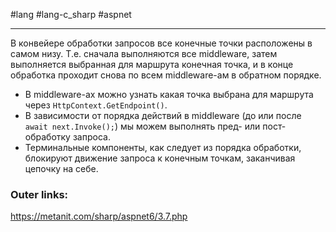 #lang #lang-c_sharp #aspnet

---

В конвейере обработки запросов все конечные точки расположены в самом низу. Т.е. сначала выполняются все middleware, затем выполняется выбранная для маршрута конечная точка, и в конце обработка проходит снова по всем middleware-ам в обратном порядке.

- В middleware-ах можно узнать какая точка выбрана для маршрута через `HttpContext.GetEndpoint()`.
- В зависимости от порядка действий в middleware (до или после `await next.Invoke();`) мы можем выполнять пред- или пост- обработку запроса.
- Терминальные компоненты, как следует из порядка обработки, блокируют движение запроса к конечным точкам, заканчивая цепочку на себе.

### Outer links:
https://metanit.com/sharp/aspnet6/3.7.php